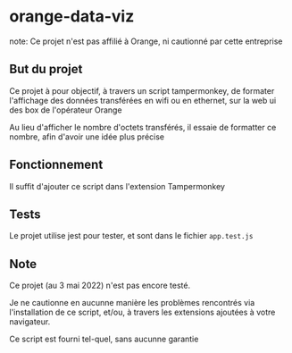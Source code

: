 # orange-data-viz

note: Ce projet n'est pas affilié à Orange, ni cautionné par cette entreprise

## But du projet

Ce projet à pour objectif, à travers un script tampermonkey, de formater l'affichage des données transférées en wifi ou en ethernet, sur la web ui des box de l'opérateur Orange

Au lieu d'afficher le nombre d'octets transférés, il essaie de formatter ce nombre, afin d'avoir une idée plus précise

## Fonctionnement

Il suffit d'ajouter ce script dans l'extension Tampermonkey

## Tests

Le projet utilise jest pour tester, et sont dans le fichier `app.test.js`

## Note

Ce projet (au 3 mai 2022) n'est pas encore testé.

Je ne cautionne en aucunne manière les problèmes rencontrés via l'installation de ce script, et/ou, à travers les extensions ajoutées à votre navigateur.

Ce script est fourni tel-quel, sans aucunne garantie
